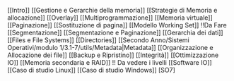 [[Intro]]
[[Gestione e Gerarchie della memoria]]
[[Strategie di Memoria e allocazione]]
[[Overlay]]
[[Multiprogrammazione]]
[[Memoria virtuale]]
[[Paginazione]]
[[Sostituzione di pagina]]
[[Modello Working Set]] !!Da Fare
[[Segmentazione]]
[[Segmentazione e Paginazione]]
[[Gerarchia dei dati]]
[[Files e File Systems]]
[[Directories]]
[[Secondo Anno/Sistemi Operativi/modulo 1/3.1-7/utils/Metadata|Metadata]]
[[Organizzazione e Allocazione dei file]]
[[Backup e Ripristino]]
[[Integrità]]
[[Ottimizzazione IO]]
[[Memoria secondaria e RAID]] !! Da vedere i livelli
[[Software IO]]
[[Caso di studio Linux]]
[[Caso di studio Windows]] [SO7]
